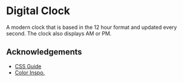 # Digital Clock
A modern clock that is based in the 12 hour format and updated every second. The clock also displays AM or PM.
## Acknowledgements
* [CSS Guide](https://htmlcheatsheet.com/css/)
* [Color Inspo.](https://webflow.com/blog/elegant-color-palettes)
